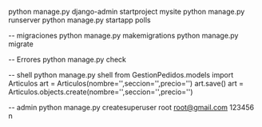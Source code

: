 python manage.py django-admin startproject mysite
python manage.py runserver
python manage.py startapp polls


-- migraciones
python manage.py makemigrations
python manage.py migrate

-- Errores
python manage.py check

-- shell
python manage.py shell
from GestionPedidos.models import Articulos
art = Articulos(nombre='',seccion='',precio='')
art.save()
art = Articulos.objects.create(nombre='',seccion='',precio='')


-- admin
python manage.py createsuperuser
root
root@gmail.com
123456
n
